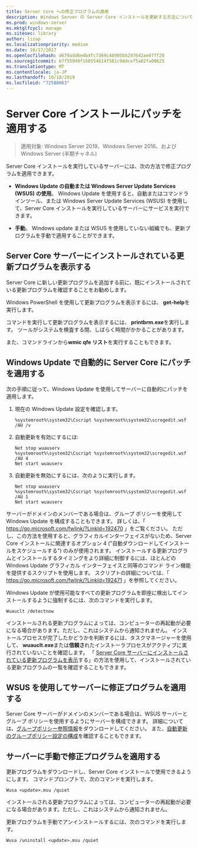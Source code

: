 ```yaml
---
title: Server Core への修正プログラムの適用
description: Windows Server の Server Core インストールを更新する方法について説明します。
ms.prod: windows-server
ms.mktglfcycl: manage
ms.sitesec: library
author: lizap
ms.localizationpriority: medium
ms.date: 10/17/2017
ms.openlocfilehash: d670add6e4b4fc7369c48905bb297642ae07ff20
ms.sourcegitcommit: b7f55949f166554614f581c9ddcef5a82fa00625
ms.translationtype: MT
ms.contentlocale: ja-JP
ms.lasthandoff: 10/18/2019
ms.locfileid: "72588063"
---
```

# <a name="patch-a-server-core-installation"></a>Server Core インストールにパッチを適用する

> 適用対象: Windows Server 2019、Windows Server 2016、および Windows Server (半期チャネル)

Server Core インストールを実行しているサーバーには、次の方法で修正プログラムを適用できます。

- **Windows Update の自動または Windows Server Update Services (WSUS) の使用**。 Windows Update を使用すると、自動またはコマンドラインツール、または Windows Server Update Services (WSUS) を使用して、Server Core インストールを実行しているサーバーにサービスを実行できます。

- **手動**。 Windows update または WSUS を使用していない組織でも、更新プログラムを手動で適用することができます。

## <a name="view-the-updates-installed-on-your-server-core-server"></a>Server Core サーバーにインストールされている更新プログラムを表示する
Server Core に新しい更新プログラムを追加する前に、既にインストールされている更新プログラムを確認することをお勧めします。

Windows PowerShell を使用して更新プログラムを表示するには、 **get-help**を実行します。

コマンドを実行して更新プログラムを表示するには、 **printbrm.exe**を実行します。 ツールがシステムを検査する間、しばらく時間がかかることがあります。

また、コマンドラインから**wmic qfe リスト**を実行することもできます。 

## <a name="patch-server-core-automatically-with-windows-update"></a>Windows Update で自動的に Server Core にパッチを適用する

次の手順に従って、Windows Update を使用してサーバーに自動的にパッチを適用します。

1. 現在の Windows Update 設定を確認します。
   ```
   %systemroot%\system32\Cscript %systemroot%\system32\scregedit.wsf /AU /v 
   ```

2. 自動更新を有効にするには:

   ```
   Net stop wuauserv 
   %systemroot%\system32\Cscript %systemroot%\system32\scregedit.wsf /AU 4 
   Net start wuauserv
   ```  

3. 自動更新を無効にするには、次のように実行します。

   ```
   Net stop wuauserv 
   %systemroot%\system32\Cscript %systemroot%\system32\scregedit.wsf /AU 1 
   Net start wuauserv 
   ```

サーバーがドメインのメンバーである場合は、グループ ポリシーを使用して Windows Update を構成することもできます。 詳しくは、「 https://go.microsoft.com/fwlink/?LinkId=192470 」をご覧ください。 ただし、この方法を使用すると、グラフィカルインターフェイスがないため、Server Core インストールに関連するオプション 4 ("自動ダウンロードしてインストールをスケジュールする") のみが使用されます。 インストールする更新プログラムとインストールするタイミングをより詳細に制御するには、ほとんどの Windows Update グラフィカル インターフェイスと同等のコマンド ライン機能を提供するスクリプトを使用します。 スクリプトの詳細については、「 https://go.microsoft.com/fwlink/?LinkId=192471 」を参照してください。

Windows Update が使用可能なすべての更新プログラムを即座に検出してインストールするように強制するには、次のコマンドを実行します。

```
Wuauclt /detectnow 
```

インストールされる更新プログラムによっては、コンピューターの再起動が必要になる場合があります。ただし、これはシステムから通知されません。 インストールプロセスが完了したかどうかを判断するには、タスクマネージャーを使用して、 **wuauclt.exe**または**信頼さ**れたインストーラプロセスがアクティブに実行されていないことを確認します。 「 [Server Core サーバーにインストールされている更新プログラムを表示](#view-the-updates-installed-on-your-server-core-server)する」の方法を使用して、インストールされている更新プログラムの一覧を確認することもできます。

## <a name="patch-the-server-with-wsus"></a>WSUS を使用してサーバーに修正プログラムを適用する 

Server Core サーバーがドメインのメンバーである場合は、WSUS サーバーとグループ ポリシーを使用するようにサーバーを構成できます。 詳細については、[グループポリシー参照情報](https://www.microsoft.com/download/details.aspx?id=25250)をダウンロードしてください。 また、[自動更新のグループポリシー設定の構成](../windows-server-update-services/deploy/4-configure-group-policy-settings-for-automatic-updates.md)を確認することもできます。

## <a name="patch-the-server-manually"></a>サーバーに手動で修正プログラムを適用する

更新プログラムをダウンロードし、Server Core インストールで使用できるようにします。
コマンドプロンプトで、次のコマンドを実行します。

```
Wusa <update>.msu /quiet 
```

インストールされる更新プログラムによっては、コンピューターの再起動が必要になる場合があります。ただし、これはシステムから通知されません。

更新プログラムを手動でアンインストールするには、次のコマンドを実行します。

```
Wusa /uninstall <update>.msu /quiet 
```

